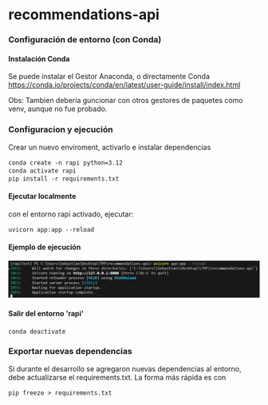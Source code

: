 # recommendations-api

### Configuración de entorno (con Conda)
#### Instalación Conda
Se puede instalar el Gestor Anaconda, o directamente Conda
https://conda.io/projects/conda/en/latest/user-guide/install/index.html

Obs: Tambien debería guncionar con otros gestores de paquetes como venv, aunque no fue probado.

### Configuracion y ejecución
Crear un nuevo enviroment, activarlo e instalar dependencias
```
conda create -n rapi python=3.12
conda activate rapi
pip install -r requirements.txt
```

#### Ejecutar localmente
con el entorno rapi activado, ejecutar:
```
uvicorn app:app --reload 
```

#### Ejemplo de ejecución
![alt text](assets/screenshots/image.png)

#### Salir del entorno 'rapi'
```
conda deactivate
```

### Exportar nuevas dependencias
Si durante el desarrollo se agregaron nuevas dependencias al entorno, debe actualizarse el requirements.txt. La forma más rápida es con
```
pip freeze > requirements.txt
```